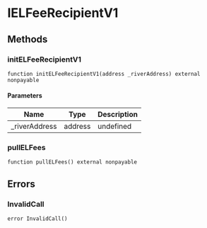 # IELFeeRecipientV1









## Methods

### initELFeeRecipientV1

```solidity
function initELFeeRecipientV1(address _riverAddress) external nonpayable
```





#### Parameters

| Name | Type | Description |
|---|---|---|
| _riverAddress | address | undefined |

### pullELFees

```solidity
function pullELFees() external nonpayable
```









## Errors

### InvalidCall

```solidity
error InvalidCall()
```







